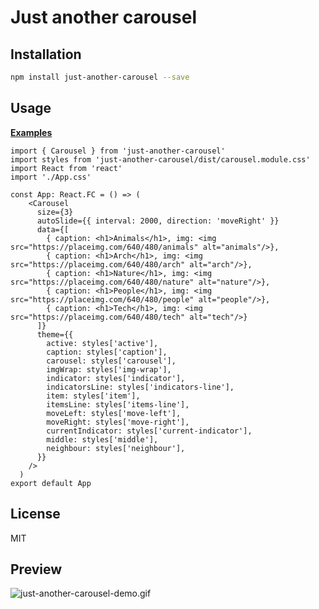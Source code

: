 # Just another carousel

## Installation

```bash
npm install just-another-carousel --save
```

## Usage

[**Examples**](https://github.com/snoel9537/just-another-carousel-example)

```tsx
import { Carousel } from 'just-another-carousel'
import styles from 'just-another-carousel/dist/carousel.module.css'
import React from 'react'
import './App.css'

const App: React.FC = () => (
    <Carousel
      size={3}
      autoSlide={{ interval: 2000, direction: 'moveRight' }}
      data={[
        { caption: <h1>Animals</h1>, img: <img src="https://placeimg.com/640/480/animals" alt="animals"/>},
        { caption: <h1>Arch</h1>, img: <img src="https://placeimg.com/640/480/arch" alt="arch"/>},
        { caption: <h1>Nature</h1>, img: <img src="https://placeimg.com/640/480/nature" alt="nature"/>},
        { caption: <h1>People</h1>, img: <img src="https://placeimg.com/640/480/people" alt="people"/>},
        { caption: <h1>Tech</h1>, img: <img src="https://placeimg.com/640/480/tech" alt="tech"/>}
      ]}
      theme={{
        active: styles['active'],
        caption: styles['caption'],
        carousel: styles['carousel'],
        imgWrap: styles['img-wrap'],
        indicator: styles['indicator'],
        indicatorsLine: styles['indicators-line'],
        item: styles['item'],
        itemsLine: styles['items-line'],
        moveLeft: styles['move-left'],
        moveRight: styles['move-right'],
        currentIndicator: styles['current-indicator'],
        middle: styles['middle'],
        neighbour: styles['neighbour'],
      }}
    />
  )
export default App

```

## License

MIT

## Preview 

![just-another-carousel-demo.gif](https://s3.gifyu.com/images/just-another-carousel.gif)